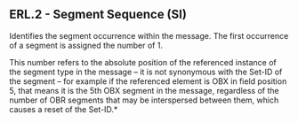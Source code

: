 ## ERL.2 - Segment Sequence (SI)

Identifies the segment occurrence within the message. The first occurrence of a segment is assigned the number of 1.

This number refers to the absolute position of the referenced instance of the segment type in the message – it is not synonymous with the Set-ID of the segment – for example if the referenced element is OBX in field position 5, that means it is the 5th OBX segment in the message, regardless of the number of OBR segments that may be interspersed between them, which causes a reset of the Set-ID.*
